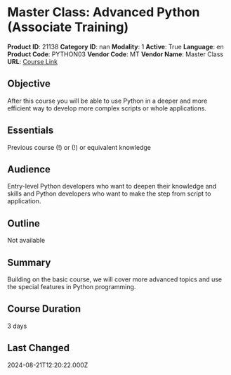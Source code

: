 # Master Class: Advanced Python (Associate Training)

**Product ID**: 21138
**Category ID**: nan
**Modality**: 1
**Active**: True
**Language**: en
**Product Code**: PYTHON03
**Vendor Code**: MT
**Vendor Name**: Master Class
**URL**: [Course Link](https://www.fastlaneus.com/course/masterclass-python03)

## Objective
After this course you will be able to use Python in a deeper and more efficient way to develop more complex scripts or whole applications.

## Essentials
Previous course (!)  or (!)  or equivalent knowledge

## Audience
Entry-level Python developers who want to deepen their knowledge and skills and Python developers who want to make the step from script to application.

## Outline
Not available

## Summary
Building on the basic course, we will cover more advanced topics and use the special features in Python programming.

## Course Duration
3 days

## Last Changed
2024-08-21T12:20:22.000Z
